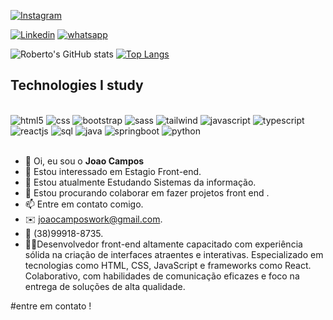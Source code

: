 [![Instagram](https://img.shields.io/badge/Instagram-E4405F?style=for-the-badge&logo=instagram&logoColor=white)](https://www.instagram.com/joao_vitti_oficial?igsh=YTM4MzVhZXE3MTFu)

[![Linkedin](https://img.shields.io/badge/LinkedIn-0077B5?style=for-the-badge&logo=linkedin&logoColor=white)](https://www.linkedin.com/in/jo%C3%A3o-campos-3377b8205?trk=contact-info)
[![whatsapp](https://img.shields.io/badge/WhatsApp-25D366?style=for-the-badge&logo=whatsapp&logoColor=white)](https://wa.me/5538999188735?text=Ol%C3%A1+Jo%C3%A3o+vim+pelo+Github+%21)


![Roberto's GitHub stats](https://github-readme-stats.vercel.app/api?username=Joaocamposwork&show_icons=true&theme=Dracula)
[![Top Langs](https://github-readme-stats.vercel.app/api/top-langs/?username=Joaocamposwork&layout=compact)](https://github.com/anuraghazra/github-readme-stats)

## Technologies I study
<div style="display: inline_block"><br/>
  <img src="https://img.shields.io/badge/HTML5-E34F26?style=for-the-badge&logo=html5&logoColor=white" alt="html5" />
  <img src="https://img.shields.io/badge/CSS3-1572B6?style=for-the-badge&logo=css3&logoColor=white" alt="css" />
  <img src="https://img.shields.io/badge/Bootstrap-563D7C?style=for-the-badge&logo=bootstrap&logoColor=white" alt="bootstrap" />
  <img src="https://img.shields.io/badge/Sass-CC6699?style=for-the-badge&logo=sass&logoColor=white" alt="sass" />
  <img src="https://img.shields.io/badge/Tailwind_CSS-38B2AC?style=for-the-badge&logo=tailwind-css&logoColor=white" alt="tailwind" />
  <img src="https://img.shields.io/badge/JavaScript-F7DF1E?style=for-the-badge&logo=javascript&logoColor=black" alt="javascript" />
  <img src="https://img.shields.io/badge/TypeScript-007ACC?style=for-the-badge&logo=typescript&logoColor=white" alt="typescript" />
  <img src="https://img.shields.io/badge/React-20232A?style=for-the-badge&logo=react&logoColor=61DAFB" alt="reactjs" />
  <img src="https://img.shields.io/badge/MySQL-005C84?style=for-the-badge&logo=mysql&logoColor=white" alt="sql" />
  <img src="https://img.shields.io/badge/Java-ED8B00?style=for-the-badge&logo=openjdk&logoColor=white" alt="java" />
  <img src="https://img.shields.io/badge/Spring-6DB33F?style=for-the-badge&logo=spring&logoColor=white" alt="springboot" />
  <img src="https://img.shields.io/badge/Python-14354C?style=for-the-badge&logo=python&logoColor=white" alt="python" />
</div><br/>


- 👋 Oi, eu sou o <b>Joao Campos </b>
- 👀 Estou interessado em Estagio Front-end.
- 🌱 Estou atualmente Estudando Sistemas da informação.
- 💞️ Estou procurando colaborar em fazer projetos front end .
- 📫 Entre em contato comigo.
- ✉️ joaocamposwork@gmail.com.
- 📱 (38)99918-8735.
- 🧑‍💻Desenvolvedor front-end altamente
  capacitado com experiência sólida
  na criação de interfaces atraentes
  e interativas. Especializado em
  tecnologias como HTML, CSS,
  JavaScript e frameworks como React.
  Colaborativo, com habilidades de
  comunicação eficazes e foco na
  entrega de soluções de alta qualidade.

#entre em contato ! 
